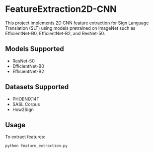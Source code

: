 # FeatureExtraction2D-CNN

This project implements 2D CNN feature extraction for Sign Language Translation (SLT) using models pretrained on ImageNet such as EfficientNet-B0, EfficientNet-B2, and ResNet-50.

## Models Supported
- ResNet-50
- EfficientNet-B0
- EfficientNet-B2

## Datasets Supported
- PHOENIX14T
- SASL Corpus
- How2Sign

## Usage
To extract features:
```bash
python feature_extraction.py
